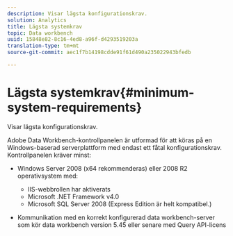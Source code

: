 ```yaml
---
description: Visar lägsta konfigurationskrav.
solution: Analytics
title: Lägsta systemkrav
topic: Data workbench
uuid: 15848e82-8c16-4ed8-a96f-d4293519203a
translation-type: tm+mt
source-git-commit: aec1f7b14198cdde91f61d490a235022943bfedb

---
```



# Lägsta systemkrav{#minimum-system-requirements}

Visar lägsta konfigurationskrav.

Adobe Data Workbench-kontrollpanelen är utformad för att köras på en Windows-baserad serverplattform med endast ett fåtal konfigurationskrav. Kontrollpanelen kräver minst:

* Windows Server 2008 (x64 rekommenderas) eller 2008 R2 operativsystem med:

   * IIS-webbrollen har aktiverats
   * Microsoft .NET Framework v4.0
   * Microsoft SQL Server 2008 (Express Edition är helt kompatibel.)

* Kommunikation med en korrekt konfigurerad data workbench-server som kör data workbench version 5.45 eller senare med Query API-licens

